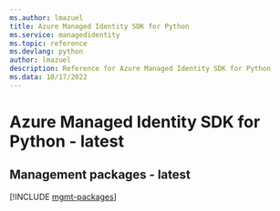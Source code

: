 ```yaml
---
ms.author: lmazuel
title: Azure Managed Identity SDK for Python
ms.service: managedidentity
ms.topic: reference
ms.devlang: python
author: lmazuel
description: Reference for Azure Managed Identity SDK for Python
ms.data: 10/17/2022
---
```

# Azure Managed Identity SDK for Python - latest

## Management packages - latest
[!INCLUDE [mgmt-packages](managed-identity-mgmt-index.md)]